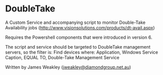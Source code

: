 DoubleTake
================

A Custom Service and accompanying script to monitor Double-Take Availability jobs (http://www.visionsolutions.com/products/dt-avail.aspx)

Requires the Powershell components that were introduced in version 6.

The script and service should be targeted to DoubleTake management servers, so the filter is:
Find devices where:
Application, Windows Service Caption, EQUAL TO, Double-Take Management Service

Written by James Weakley (jweakley@diamondgroup.net.au)
